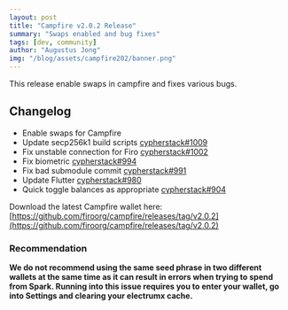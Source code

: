```yaml
---
layout: post
title: "Campfire v2.0.2 Release"
summary: "Swaps enabled and bug fixes"
tags: [dev, community]
author: "Augustus Jong"
img: "/blog/assets/campfire202/banner.png"
---
```


This release enable swaps in campfire and fixes various bugs.

## Changelog
* Enable swaps for Campfire
* Update secp256k1 build scripts [cypherstack#1009](https://github.com/cypherstack/stack_wallet/pull/1009)
* Fix unstable connection for Firo [cypherstack#1002](https://github.com/cypherstack/stack_wallet/pull/1002)
* Fix biometric [cypherstack#994](https://github.com/cypherstack/stack_wallet/pull/994)
* Fix bad submodule commit [cypherstack#991](https://github.com/cypherstack/stack_wallet/pull/991)
* Update Flutter [cypherstack#980](https://github.com/cypherstack/stack_wallet/pull/980)
* Quick toggle balances as appropriate [cypherstack#904](https://github.com/cypherstack/stack_wallet/pull/904)

Download the latest Campfire wallet here: [https://github.com/firoorg/campfire/releases/tag/v2.0.2](https://github.com/firoorg/campfire/releases/tag/v2.0.2)

### Recommendation 

**We do not recommend using the same seed phrase in two different wallets at the same time as it can result in errors when trying to spend from Spark. Running into this issue requires you to enter your wallet, go into Settings and clearing your electrumx cache.**

